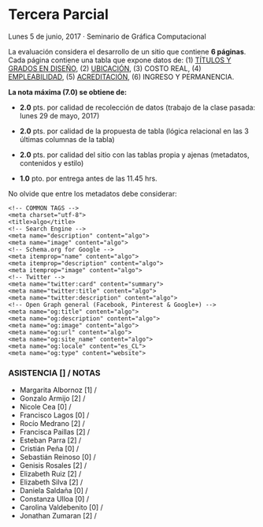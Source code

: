 # Tercera Parcial
Lunes 5 de junio, 2017 · Seminario de Gráfica Computacional

La evaluación considera el desarrollo de un sitio que contiene **6 páginas**. Cada página contiene una tabla que expone datos de: (1) [TÍTULOS Y GRADOS EN DISEÑO](https://github.com/rociormp/tabla_5junio), (2) [UBICACIÓN](https://github.com/Taurina/5_junio_Elizabeths), (3) COSTO REAL, (4) [EMPLEABILIDAD](https://github.com/m-albornoz/datos_5_junio_albornoz_armijo), (5) [ACREDITACIÓN](https://github.com/genisisr/tablaacreditacion5junio), (6) INGRESO Y PERMANENCIA.

**La nota máxima (7.0) se obtiene de:**

- **2.0** pts. por calidad de recolección de datos (trabajo de la clase pasada: lunes 29 de mayo, 2017)

- **2.0** pts. por calidad de la propuesta de tabla (lógica relacional en las 3 últimas columnas de la tabla)

- **2.0** pts. por calidad del sitio con las tablas propia y ajenas (metadatos, contenidos y estilo)

- **1.0** pto. por entrega antes de las 11.45 hrs.

No olvide que entre los metadatos debe considerar: 

```
<!-- COMMON TAGS -->
<meta charset="utf-8">
<title>algo</title>
<!-- Search Engine -->
<meta name="description" content="algo">
<meta name="image" content="algo">
<!-- Schema.org for Google -->
<meta itemprop="name" content="algo">
<meta itemprop="description" content="algo">
<meta itemprop="image" content="algo">
<!-- Twitter -->
<meta name="twitter:card" content="summary">
<meta name="twitter:title" content="algo">
<meta name="twitter:description" content="algo">
<!-- Open Graph general (Facebook, Pinterest & Google+) -->
<meta name="og:title" content="algo">
<meta name="og:description" content="algo">
<meta name="og:image" content="algo">
<meta name="og:url" content="algo">
<meta name="og:site_name" content="algo">
<meta name="og:locale" content="es_CL">
<meta name="og:type" content="website">

```

### ASISTENCIA [] / NOTAS

- Margarita Albornoz [1] / 
- Gonzalo Armijo [2] / 
- Nicole Cea [0] / 
- Francisco Lagos [0] / 
- Rocío Medrano [2] / 
- Francisca Paillas [2] / 
- Esteban Parra [2] / 
- Cristián Peña [0] / 
- Sebastián Reinoso [0] / 
- Genisis Rosales [2] / 
- Elizabeth Ruiz [2] / 
- Elizabeth Silva [2] / 
- Daniela Saldaña [0] / 
- Constanza Ulloa [0] / 
- Carolina Valdebenito [0] / 
- Jonathan Zumaran [2] / 
